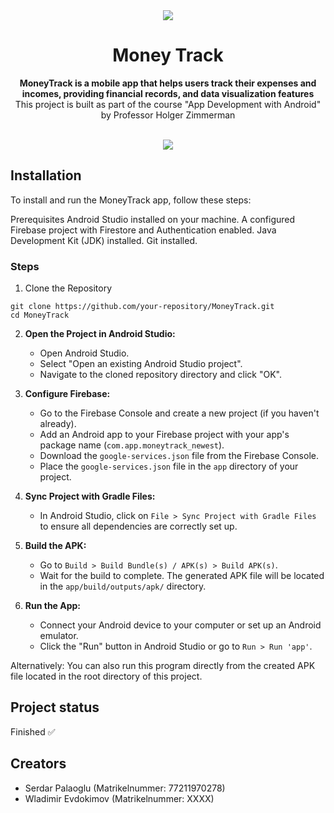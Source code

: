 <div align="center"><img src="https://upload.wikimedia.org/wikipedia/de/thumb/9/90/Hochschule_f%C3%BCr_Wirtschaft_und_Recht_Berlin_logo.svg/1200px-Hochschule_f%C3%BCr_Wirtschaft_und_Recht_Berlin_logo.svg.png?20090401201013"></div>
<h1 align="center">Money Track</h1>
<p align="center"><strong>MoneyTrack is a mobile app that helps users track their expenses and incomes, providing financial records, and data visualization features</strong>
<br>This project is built as part of the course "App Development with Android" by Professor Holger Zimmerman</p>
<br/>
<div align="center"><img src="demo.gif"></img></div>

<h2>Installation</h2>

To install and run the MoneyTrack app, follow these steps:

Prerequisites
Android Studio installed on your machine.
A configured Firebase project with Firestore and Authentication enabled.
Java Development Kit (JDK) installed.
Git installed.

<h3>Steps</h3>

1. Clone the Repository
```
git clone https://github.com/your-repository/MoneyTrack.git
cd MoneyTrack
```

2. **Open the Project in Android Studio:**

   - Open Android Studio.
   - Select "Open an existing Android Studio project".
   - Navigate to the cloned repository directory and click "OK".

3. **Configure Firebase:**

   - Go to the Firebase Console and create a new project (if you haven't already).
   - Add an Android app to your Firebase project with your app's package name (`com.app.moneytrack_newest`).
   - Download the `google-services.json` file from the Firebase Console.
   - Place the `google-services.json` file in the `app` directory of your project.

4. **Sync Project with Gradle Files:**

   - In Android Studio, click on `File > Sync Project with Gradle Files` to ensure all dependencies are correctly set up.

5. **Build the APK:**

   - Go to `Build > Build Bundle(s) / APK(s) > Build APK(s)`.
   - Wait for the build to complete. The generated APK file will be located in the `app/build/outputs/apk/` directory.

6. **Run the App:**

   - Connect your Android device to your computer or set up an Android emulator.
   - Click the "Run" button in Android Studio or go to `Run > Run 'app'`.
  
Alternatively: You can also run this program directly from the created APK file located in the root directory of this project.


<h2>Project status</h2>
Finished ✅

<h2>Creators</h2>

- Serdar Palaoglu (Matrikelnummer: 77211970278)
- Wladimir Evdokimov (Matrikelnummer: XXXX)


